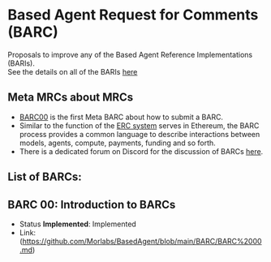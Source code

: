 # Based Agent Request for Comments (BARC)
Proposals to improve any of the Based Agent Reference Implementations (BARIs).  
See the details on all of the BARIs [here](https://github.com/Morlabs/BasedAgent/blob/main/Docs/Contributions//BasedAgent%20Reference%20Implementations%20(BARIs).md)

## Meta MRCs about MRCs
- [BARC00](https://github.com/MorpheusAIs/MRC/blob/main/MRC00.md) is the first Meta BARC about how to submit a BARC. 
- Similar to the function of the [ERC system](https://eips.ethereum.org/erc ) serves in Ethereum, the BARC process provides a common language to describe interactions between models, agents, compute, payments, funding and so forth.
- There is a dedicated forum on Discord for the discussion of BARCs [here](https://discord.com/channels/1251220927518216294/1265621325020528761).

## List of BARCs:

## BARC 00: Introduction to BARCs
- Status **Implemented**: Implemented
- Link: (https://github.com/Morlabs/BasedAgent/blob/main/BARC/BARC%2000.md)
